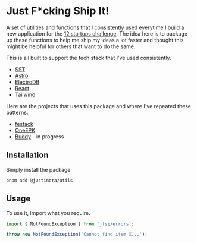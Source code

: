 # Just F\*cking Ship It!

A set of utilities and functions that I consistently used everytime I build a new application for the [12 startups challenge](https://justindra.com/tags/12-startups/). The idea here is to package up these functions to help me ship my ideas a lot faster and thought this might be helpful for others that want to do the same.

This is all built to support the tech stack that I've used consistently.

- [SST](https://sst.dev)
- [Astro](https://astro.build)
- [ElectroDB](https://electrodb.dev/)
- [React](https://reactjs.org/)
- [Tailwind](https://tailwindcss.com/)

Here are the projects that uses this package and where I've repeated these patterns:

- [festack](https://festack.co)
- [OneEPK](https://oneepk.com)
- [Buddy](https://withbuddy.com.au) - in progress

## Installation

Simply install the package

```
pnpm add @justindra/utils
```

## Usage

To use it, import what you require.

```ts
import { NotFoundException } from 'jfsi/errors';

throw new NotFoundException('Cannot find item X...');
```
